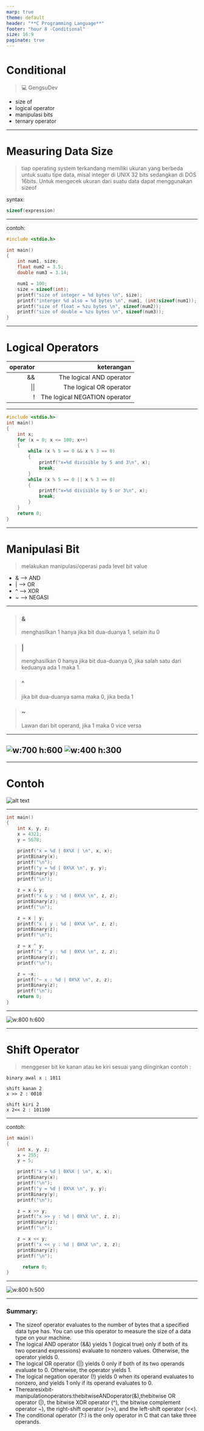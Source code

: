 ```yaml
---
marp: true
theme: default
header: "**C Programming Language**"
footer: "hour 8 -Conditional"
size: 16:9
paginate: true
---
```


# Conditional

> :computer: GengsuDev

- size of
- logical operator
- manipulasi bits
- ternary operator

---

# Measuring Data Size

> tiap operating system terkandang memiliki ukuran yang berbeda untuk suatu tipe data, misal integer di UNIX 32 bits sedangkan di DOS 16bits. Untuk mengecek ukuran dari suatu data dapat menggunakan sizeof

syntax:

```c
sizeof(expression)
```

---

contoh:

```c
#include <stdio.h>

int main()
{
    int num1, size;
    float num2 = 3.5;
    double num3 = 3.14;

    num1 = 100;
    size = sizeof(int);
    printf("size of integer = %d bytes \n", size);
    printf("interger %d also = %d bytes \n", num1, (int)sizeof(num1));
    printf("size of float = %zu bytes \n", sizeof(num2));
    printf("size of double = %zu bytes \n", sizeof(num3));
}
```

---

# Logical Operators

| operator |                    keterangan |
| -------: | ----------------------------: |
|       && |      The logical AND operator |
|     \|\| |       The logical OR operator |
|        ! | The logical NEGATION operator |

---

```c
#include <stdio.h>
int main()
{
    int x;
    for (x = 0; x <= 100; x++)
    {
        while (x % 5 == 0 && x % 3 == 0)
        {
            printf("x=%d divisible by 5 and 3\n", x);
            break;
        }
        while (x % 5 == 0 || x % 3 == 0)
        {
            printf("x=%d divisible by 5 or 3\n", x);
            break;
        }
    }
    return 0;
}
```

---

# Manipulasi Bit

> melakukan manipulasi/operasi pada level bit value

- & --> AND
- | --> OR
- ^ --> XOR
- ~ --> NEGASI

---

> ### &
>
> menghasilkan 1 hanya jika bit dua-duanya 1, selain itu 0

> ### |
>
> menghasilkan 0 hanya jika bit dua-duanya 0, jika salah satu dari keduanya ada 1 maka 1.

> ### ^
>
> jika bit dua-duanya sama maka 0, jika beda 1

> ### ~
>
> Lawan dari bit operand, jika 1 maka 0 vice versa

---

## ![w:700 h:600](image-1.png) ![w:400 h:300](image-2.png)

---

# Contoh

![alt text](image.png)

---

```c
int main()
{
    int x, y, z;
    x = 4321;
    y = 5678;

    printf("x = %d | 0X%X | \n", x, x);
    printBinary(x);
    printf("\n");
    printf("y = %d | 0X%X \n", y, y);
    printBinary(y);
    printf("\n");

    z = x & y;
    printf("x & y : %d | 0X%X \n", z, z);
    printBinary(z);
    printf("\n");

    z = x | y;
    printf("x | y : %d | 0X%X \n", z, z);
    printBinary(z);
    printf("\n");

    z = x ^ y;
    printf("x ^ y : %d | 0X%X \n", z, z);
    printBinary(z);
    printf("\n");

    z = ~x;
    printf("~ x : %d | 0X%X \n", z, z);
    printBinary(z);
    printf("\n");
    return 0;
}
```

---

![w:800 h:600](image-3.png)

---

# Shift Operator

> menggeser bit ke kanan atau ke kiri sesuai yang diinginkan
> contoh :

```binary
binary awal x : 1011

shift kanan 2
x >> 2 : 0010

shift kiri 2
x 2<< 2 : 101100
```

---

contoh:

```c
int main()
{
    int x, y, z;
    x = 255;
    y = 5;

    printf("x = %d | 0X%X | \n", x, x);
    printBinary(x);
    printf("\n");
    printf("y = %d | 0X%X \n", y, y);
    printBinary(y);
    printf("\n");

    z = x >> y;
    printf("x >> y : %d | 0X%X \n", z, z);
    printBinary(z);
    printf("\n");

    z = x << y;
    printf("x << y : %d | 0X%X \n", z, z);
    printBinary(z);
    printf("\n");

      return 0;
}
```

---

![w:800 h:500](image-4.png)

---

### Summary:

- The sizeof operator evaluates to the number of bytes that a specified data type has. You can use this operator to measure the size of a data type on your machine.
- The logical AND operator (&&) yields 1 (logical true) only if both of its two operand expressions) evaluate to nonzero values. Otherwise, the operator yields 0.
- The logical OR operator (||) yields 0 only if both of its two operands evaluate to 0. Otherwise, the operator yields 1.
- The logical negation operator (!) yields 0 when its operand evaluates to nonzero, and yields 1 only if its operand evaluates to 0.
- Therearesixbit-manipulationoperators:thebitwiseANDoperator(&),thebitwise OR operator (|), the bitwise XOR operator (^), the bitwise complement operator ~), the right-shift operator (>>), and the left-shift operator (<<).
- The conditional operator (?:) is the only operator in C that can take three operands.

